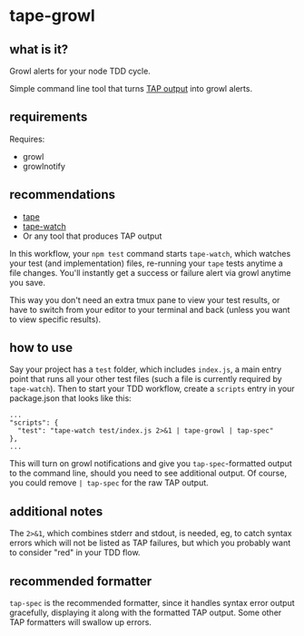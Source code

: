 # tape-growl

## what is it?

Growl alerts for your node TDD cycle.  

Simple command line tool that turns [TAP output](https://testanything.org/) into growl alerts.

## requirements

Requires:
  * growl
  * growlnotify  

## recommendations

* [tape](https://github.com/substack/tape)
* [tape-watch](https://www.npmjs.com/package/tape-watch)
* Or any tool that produces TAP output

In this workflow, your `npm test` command starts `tape-watch`, which watches your test (and implementation) files, re-running your `tape` tests anytime a file changes.  You'll instantly get a success or failure alert via growl anytime you save.

This way you don't need an extra tmux pane to view your test results, or have to switch from your editor to your terminal and back (unless you want to view specific results).

## how to use

Say your project has a `test` folder, which includes `index.js`, a main entry point that runs all your other test files (such a file is currently required by `tape-watch`).  Then to start your TDD workflow, create a `scripts` entry in your package.json that looks like this:

    ...
    "scripts": {
      "test": "tape-watch test/index.js 2>&1 | tape-growl | tap-spec"
    },
    ...

This will turn on growl notifications and give you `tap-spec`-formatted output to the command line, should you need to see additional output.  Of course, you could remove `| tap-spec` for the raw TAP output.

## additional notes

The `2>&1`, which combines stderr and stdout, is needed, eg, to catch syntax errors which will not be listed as TAP failures, but which you probably want to consider "red" in your TDD flow.

## recommended formatter

`tap-spec` is the recommended formatter, since it handles syntax error output gracefully, displaying it along with the formatted TAP output.  Some other TAP formatters will swallow up errors.
